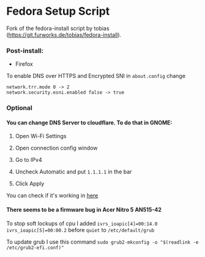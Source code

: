 # Fedora Setup Script

Fork of the fedora-install script by tobias (https://git.furworks.de/tobias/fedora-install).

### Post-install:

- Firefox 

To enable DNS over HTTPS and Encrypted SNI in `about.config` change

```
network.trr.mode 0 -> 2
network.security.esni.enabled false -> true
```

### Optional

#### You can change DNS Server to cloudflare. To do that in GNOME:

1. Open Wi-Fi Settings

2. Open connection config window

3. Go to IPv4

4. Uncheck Automatic and put `1.1.1.1` in the bar

5. Click Apply

You can check if it's working in [here](https://www.cloudflare.com/ssl/encrypted-sni/)

#### There seems to be a firmware bug in Acer Nitro 5 AN515-42

To stop soft lockups of cpu I added `ivrs_ioapic[4]=00:14.0 ivrs_ioapic[5]=00:00.2` before `quiet` to `/etc/default/grub`

To update grub I use this command `sudo grub2-mkconfig -o "$(readlink -e /etc/grub2-efi.conf)"`
